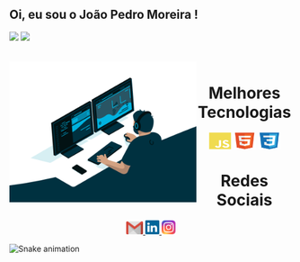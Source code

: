 ## Oi, eu sou o João Pedro Moreira !

<div>
  
  <img  src="https://github-readme-stats.vercel.app/api?username=joaopedro998&show_icons=true&theme=aura&include_all_commits=true&count_private=true"/>
  <img  src="https://github-readme-stats.vercel.app/api/top-langs/?username=joaopedro998&layout=compact&langs_count=16&theme=aura"/>
</div>
<br>

<div  align="center"> 
  <div style="display: inline_block"><br>
    <img align="left" height="250" alt="coding-time" src="code.gif">
    <h1 align="center">Melhores Tecnologias </h1>
    <img align="center" height="30" width="40" alt="js-icon"  src="https://raw.githubusercontent.com/devicons/devicon/master/icons/javascript/javascript-plain.svg">
    <img align="center" height="30" width="40" alt="html-icon" src="https://raw.githubusercontent.com/devicons/devicon/master/icons/html5/html5-original.svg">
    <img align="center" height="30" width="40" alt="css-icon" src="https://raw.githubusercontent.com/devicons/devicon/master/icons/css3/css3-original.svg">
   </div>
    
  
   <h1 align="center">Redes Sociais</h1>
    <a href = "mailto: work.moreirajoaopedro995@gmail.com">
      <img width="30" src="gmail.svg">
    </a>
    <a href = "https://www.linkedin.com/in/joao-pedro-612bba1aa/">
      <img width="25" src="linkedin.svg">
    </a>
    <a href = "https://www.instagram.com/joaopedro9719/">
      <img width="25" src="instagram.png">
    </a>
</div>

  
![Snake animation](https://github.com/LuigiGF/LuigiGF/blob/output/github-contribution-grid-snake.svg)
